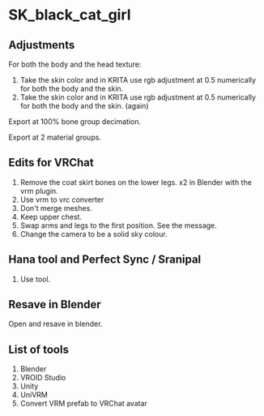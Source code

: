 # SK_black_cat_girl

## Adjustments

For both the body and the head texture:

1. Take the skin color and in KRITA use rgb adjustment at 0.5 numerically for both the body and the skin.
1. Take the skin color and in KRITA use rgb adjustment at 0.5 numerically for both the body and the skin. (again)

Export at 100% bone group decimation.

Export at 2 material groups.

## Edits for VRChat

1. Remove the coat skirt bones on the lower legs. x2 in Blender with the vrm plugin.
1. Use vrm to vrc converter
1. Don't merge meshes.
1. Keep upper chest.
1. Swap arms and legs to the first position. See the message.
1. Change the camera to be a solid sky colour.

## Hana tool and Perfect Sync / Sranipal

1. Use tool.

## Resave in Blender

Open and resave in blender.

## List of tools

1. Blender
1. VROID Studio
1. Unity
1. UniVRM
1. Convert VRM prefab to VRChat avatar
